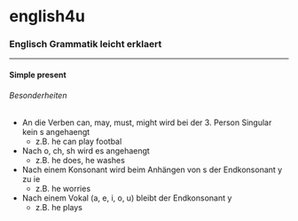 # english4u

### **Englisch Grammatik leicht erklaert**
---
#### **Simple present** 
###### Besonderheiten
* An die Verben can, may, must, might wird bei der 3. Person Singular kein s angehaengt
     * z.B. he can play footbal
* Nach o, ch, sh wird es angehaengt
     * z.B. he does, he washes
* Nach einem Konsonant wird beim Anhängen von s der Endkonsonant y zu ie
     * z.B. he worries 
* Nach einem Vokal (a, e, i, o, u) bleibt der Endkonsonant y
     * z.B. he plays

